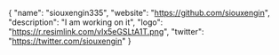 {
  "name": "siouxengin335",
  "website": "https://github.com/siouxengin",
  "description": "I am working on it",
  "logo": "https://r.resimlink.com/vIx5eGSLtA1T.png",
  "twitter": "https://twitter.com/siouxengin"
}
